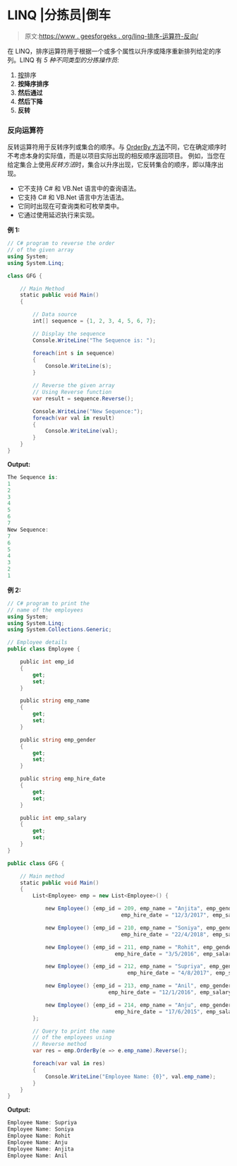 # LINQ |分拣员|倒车

> 原文:[https://www . geesforgeks . org/linq-排序-运算符-反向/](https://www.geeksforgeeks.org/linq-sorting-operator-reverse/)

在 LINQ，排序运算符用于根据一个或多个属性以升序或降序重新排列给定的序列。LINQ 有 *5 种不同类型的分拣操作员*:

1.  [按](https://www.geeksforgeeks.org/linq-sorting-operator-orderby/)排序
2.  **按降序排序**
3.  **然后通过**
4.  **然后下降**
5.  **反转**

### 反向运算符

反转运算符用于反转序列或集合的顺序。与 [OrderBy 方法](https://www.geeksforgeeks.org/linq-sorting-operator-orderby/)不同，它在确定顺序时不考虑本身的实际值，而是以项目实际出现的相反顺序返回项目。
例如，当您在给定集合上使用*反转方法*时，集合以升序出现，它反转集合的顺序，即以降序出现。

*   它不支持 C# 和 VB.Net 语言中的查询语法。
*   它支持 C# 和 VB.Net 语言中方法语法。
*   它同时出现在可查询类和可枚举类中。
*   它通过使用延迟执行来实现。

**例 1:**

```cs
// C# program to reverse the order
// of the given array
using System;
using System.Linq;

class GFG {

    // Main Method
    static public void Main()
    {

        // Data source
        int[] sequence = {1, 2, 3, 4, 5, 6, 7};

        // Display the sequence
        Console.WriteLine("The Sequence is: ");

        foreach(int s in sequence)
        {
            Console.WriteLine(s);
        }

        // Reverse the given array
        // Using Reverse function
        var result = sequence.Reverse();

        Console.WriteLine("New Sequence:");
        foreach(var val in result)
        {
            Console.WriteLine(val);
        }
    }
}
```

**Output:**

```cs
The Sequence is: 
1
2
3
4
5
6
7
New Sequence:
7
6
5
4
3
2
1

```

**例 2:**

```cs
// C# program to print the 
// name of the employees
using System;
using System.Linq;
using System.Collections.Generic;

// Employee details
public class Employee {

    public int emp_id
    {
        get;
        set;
    }

    public string emp_name
    {
        get;
        set;
    }

    public string emp_gender
    {
        get;
        set;
    }

    public string emp_hire_date
    {
        get;
        set;
    }

    public int emp_salary
    {
        get;
        set;
    }
}

public class GFG {

    // Main method
    static public void Main()
    {
        List<Employee> emp = new List<Employee>() {

            new Employee() {emp_id = 209, emp_name = "Anjita", emp_gender = "Female",
                                    emp_hire_date = "12/3/2017", emp_salary = 20000},

            new Employee() {emp_id = 210, emp_name = "Soniya", emp_gender = "Female",
                                    emp_hire_date = "22/4/2018", emp_salary = 30000},

            new Employee() {emp_id = 211, emp_name = "Rohit", emp_gender = "Male",
                                  emp_hire_date = "3/5/2016", emp_salary = 40000},

            new Employee() {emp_id = 212, emp_name = "Supriya", emp_gender = "Female",
                                      emp_hire_date = "4/8/2017", emp_salary = 40000},

            new Employee() {emp_id = 213, emp_name = "Anil", emp_gender = "Male",
                                emp_hire_date = "12/1/2016", emp_salary = 40000},

            new Employee() {emp_id = 214, emp_name = "Anju", emp_gender = "Female",
                                  emp_hire_date = "17/6/2015", emp_salary = 50000},
        };

        // Query to print the name 
        // of the employees using
        // Reverse method
        var res = emp.OrderBy(e => e.emp_name).Reverse();

        foreach(var val in res)
        {
            Console.WriteLine("Employee Name: {0}", val.emp_name);
        }
    }
}
```

**Output:**

```cs
Employee Name: Supriya
Employee Name: Soniya
Employee Name: Rohit
Employee Name: Anju
Employee Name: Anjita
Employee Name: Anil

```